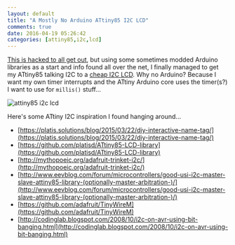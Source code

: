 ```yaml
---
layout: default
title: "A Mostly No Arduino ATtiny85 I2C LCD"
comments: true
date: 2016-04-19 05:26:42
categories: [attiny85,i2c,lcd]
---
```


[This is hacked to all get out](https://github.com/funkfinger/electronic-tests/tree/master/test_no_arduino_attiny85_i2c_lcd), but using some sometimes modded Arduino libraries as a start and info found all over the net, I finally managed to get my ATtiny85 talking I2C to a [cheap I2C LCD](http://www.ebay.com/sch/i.html?_odkw=i2c+lcd+2x16&_osacat=0&_from=R40&_trksid=p2045573.m570.l1313.TR0.TRC0.H0.Xi2c+lcd+2x16+1602.TRS0&_nkw=i2c+lcd+2x16+1602&_sacat=0). Why no Arduino? Because I want my own timer interrupts and the ATtiny Arduino core uses the timer(s?) I want to use for `millis()` stuff...

![attiny85 i2c lcd](http://media.jaywiggins.com.s3.amazonaws.com/images/attiny85%20i2c%20lcd.jpg)

Here's some ATtiny I2C inspiration I found hanging around...

* [https://platis.solutions/blog/2015/03/22/diy-interactive-name-tag/](https://platis.solutions/blog/2015/03/22/diy-interactive-name-tag/)
* [https://github.com/platisd/ATtiny85-LCD-library](https://github.com/platisd/ATtiny85-LCD-library)
* [http://mythopoeic.org/adafruit-trinket-i2c/](http://mythopoeic.org/adafruit-trinket-i2c/)
* [http://www.eevblog.com/forum/microcontrollers/good-usi-i2c-master-slave-attiny85-library-(optionally-master-arbitration-)/](http://www.eevblog.com/forum/microcontrollers/good-usi-i2c-master-slave-attiny85-library-(optionally-master-arbitration-)/)
* [https://github.com/adafruit/TinyWireM](https://github.com/adafruit/TinyWireM)
* [http://codinglab.blogspot.com/2008/10/i2c-on-avr-using-bit-banging.html](http://codinglab.blogspot.com/2008/10/i2c-on-avr-using-bit-banging.html)


